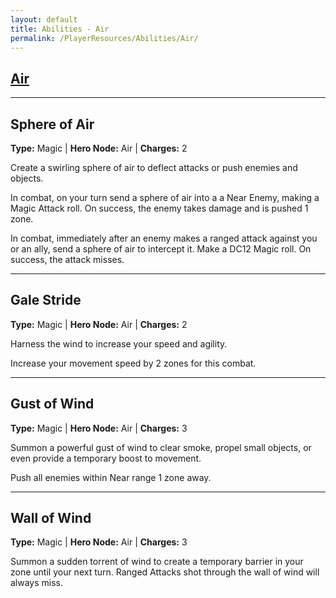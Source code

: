 ```yaml
---
layout: default
title: Abilities - Air
permalink: /PlayerResources/Abilities/Air/
---
```

## [Air](#Air)

------------------------------------------------
## Sphere of Air
**Type:** Magic
 | **Hero Node:** Air
 | **Charges:** 2

Create a swirling sphere of air to deflect attacks or push enemies and objects.

In combat, on your turn send a sphere of air into a a Near Enemy, making a Magic Attack roll. On success, the enemy takes damage and is pushed 1 zone.

In combat, immediately after an enemy makes a ranged attack against you or an ally, send a sphere of air to intercept it. Make a DC12 Magic roll. On success, the attack misses.

------------------------------------------------
## Gale Stride
**Type:** Magic
 | **Hero Node:** Air
 | **Charges:** 2

Harness the wind to increase your speed and agility.

 Increase your movement speed by 2 zones for this combat.

------------------------------------------------
## Gust of Wind
**Type:** Magic
 | **Hero Node:** Air
 | **Charges:** 3

Summon a powerful gust of wind to clear smoke, propel small objects, or even provide a temporary boost to movement.

Push all enemies within Near range 1 zone away.

------------------------------------------------
## Wall of Wind
**Type:** Magic
 | **Hero Node:** Air
 | **Charges:** 3

Summon a sudden torrent of wind to create a temporary barrier in your zone until your next turn. Ranged Attacks shot through the wall of wind will always miss.